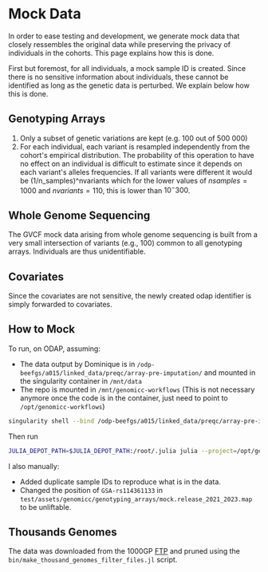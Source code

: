 # Mock Data

In order to ease testing and development, we generate mock data that closely ressembles the original data while preserving the privacy of individuals in the cohorts. This page explains how this is done.

First but foremost, for all individuals, a mock sample ID is created. Since there is no sensitive information about individuals, these cannot be identified as long as the genetic data is perturbed. We explain below how this is done.

## Genotyping Arrays

1. Only a subset of genetic variations are kept (e.g. 100 out of 500 000)
2. For each individual, each variant is resampled independently from the cohort's empirical distribution. The probability of this operation to have no effect on an individual is difficult to estimate since it depends on each variant's alleles frequencies. If all variants were different it would be (1/n_samples)^nvariants which for the lower values of $nsamples=1000$ and $nvariants=110$, this is lower than $10^-300$.

## Whole Genome Sequencing

The GVCF mock data arising from whole genome sequencing is built from a very small intersection of variants (e.g., 100) common to all genotyping arrays. Individuals are thus unidentifiable.

## Covariates

Since the covariates are not sensitive, the newly created odap identifier is simply forwarded to covariates.

## How to Mock 

To run, on ODAP, assuming:

- The data output by Dominique is in `/odp-beefgs/a015/linked_data/preqc/array-pre-imputation/` and mounted in the singularity container in `/mnt/data`
- The repo is mounted in `/mnt/genomicc-workflows` (This is not necessary anymore once the code is in the container, just need to point to `/opt/genomicc-workflows`)

```bash
singularity shell --bind /odp-beefgs/a015/linked_data/preqc/array-pre-imputation/:/mnt/data PATH_TO_SINGULARITY_IMAGE
```

Then run 
```bash
JULIA_DEPOT_PATH=$JULIA_DEPOT_PATH:/root/.julia julia --project=/opt/genomicc-workflows /opt/genomicc-workflows/bin/seq-gwas.jl
```

I also manually:

- Added duplicate sample IDs to reproduce what is in the data.
- Changed the position of `GSA-rs114361133` in `test/assets/genomicc/genotyping_arrays/mock.release_2021_2023.map` to be unliftable.

## Thousands Genomes

The data was downloaded from the 1000GP [FTP](https://ftp.1000genomes.ebi.ac.uk/vol1/ftp/release/20130502/) and pruned using the `bin/make_thousand_genomes_filter_files.jl` script.